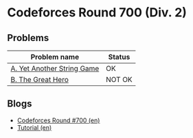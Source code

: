 # Codeforces Round 700 (Div. 2)

## Problems

|Problem name|Status|
|------------|---------|
| [A. Yet Another String Game](problems/A._Yet_Another_String_Game.md)|OK|
| [B. The Great Hero](problems/B._The_Great_Hero.md)|NOT OK|
## Blogs

- [Codeforces Round #700 (en)](blogs/Codeforces_Round_700_(en).md)
- [Tutorial (en)](blogs/Tutorial_(en).md)
